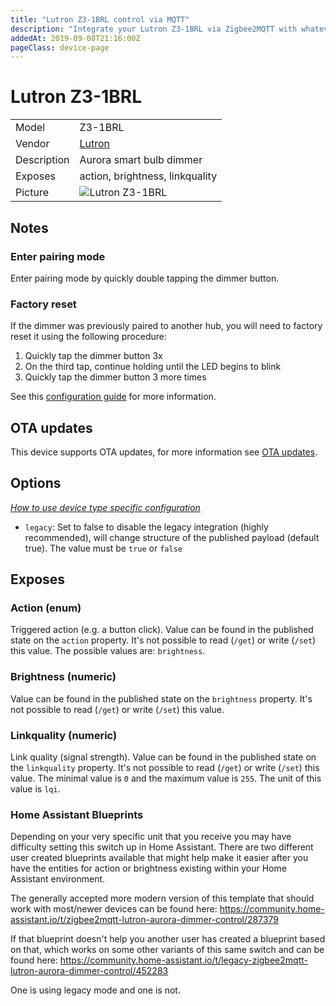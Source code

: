```yaml
---
title: "Lutron Z3-1BRL control via MQTT"
description: "Integrate your Lutron Z3-1BRL via Zigbee2MQTT with whatever smart home infrastructure you are using without the vendor's bridge or gateway."
addedAt: 2019-09-08T21:16:00Z
pageClass: device-page
---
```


<!-- !!!! -->
<!-- ATTENTION: This file is auto-generated through docgen! -->
<!-- You can only edit the "Notes"-Section between the two comment lines "Notes BEGIN" and "Notes END". -->
<!-- Do not use h1 or h2 heading within "## Notes"-Section. -->
<!-- !!!! -->

# Lutron Z3-1BRL

|     |     |
|-----|-----|
| Model | Z3-1BRL  |
| Vendor  | [Lutron](/supported-devices/#v=Lutron)  |
| Description | Aurora smart bulb dimmer |
| Exposes | action, brightness, linkquality |
| Picture | ![Lutron Z3-1BRL](https://www.zigbee2mqtt.io/images/devices/Z3-1BRL.jpg) |


<!-- Notes BEGIN: You can edit here. Add "## Notes" headline if not already present. -->
## Notes

### Enter pairing mode
Enter pairing mode by quickly double tapping the dimmer button.

### Factory reset
If the dimmer was previously paired to another hub, you will need to factory reset it using the following procedure:

1. Quickly tap the dimmer button 3x
2. On the third tap, continue holding until the LED begins to blink
3. Quickly tap the dimmer button 3 more times

See this [configuration guide](https://www.lutron.com/TechnicalDocumentLibrary/0301916_Aurora_Advanced_Install_Guide.pdf#page=7) for more information.
<!-- Notes END: Do not edit below this line -->

## OTA updates
This device supports OTA updates, for more information see [OTA updates](../guide/usage/ota_updates.md).


## Options
*[How to use device type specific configuration](../guide/configuration/devices-groups.md#specific-device-options)*

* `legacy`: Set to false to disable the legacy integration (highly recommended), will change structure of the published payload (default true). The value must be `true` or `false`


## Exposes

### Action (enum)
Triggered action (e.g. a button click).
Value can be found in the published state on the `action` property.
It's not possible to read (`/get`) or write (`/set`) this value.
The possible values are: `brightness`.

### Brightness (numeric)
Value can be found in the published state on the `brightness` property.
It's not possible to read (`/get`) or write (`/set`) this value.

### Linkquality (numeric)
Link quality (signal strength).
Value can be found in the published state on the `linkquality` property.
It's not possible to read (`/get`) or write (`/set`) this value.
The minimal value is `0` and the maximum value is `255`.
The unit of this value is `lqi`.

### Home Assistant Blueprints
Depending on your very specific unit that you receive you may have difficulty setting this switch up in Home Assistant.  There are two different user created blueprints available that might help make it easier after you have the entities for action or brightness existing within your Home Assistant environment.

The generally accepted more modern version of this template that should work with most/newer devices can be found here:
https://community.home-assistant.io/t/zigbee2mqtt-lutron-aurora-dimmer-control/287379

If that blueprint doesn't help you another user has created a blueprint based on that, which works on some other variants of this same switch and can be found here:
https://community.home-assistant.io/t/legacy-zigbee2mqtt-lutron-aurora-dimmer-control/452283

One is using legacy mode and one is not.

